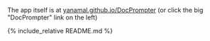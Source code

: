 The app itself is at [yanamal.github.io/DocPrompter](https://yanamal.github.io/DocPrompter) (or click the big "DocPrompter" link on the left)

{% include_relative README.md %}
